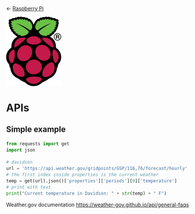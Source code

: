 ← [Raspberry Pi](../../README.md)

<a href="../../README.md"><img width="150" src="../../assets/img/RPi-Logo-Reg-SCREEN.webp"></a>

# APIs


## Simple example

```python
from requests import get
import json

# davidson
url = 'https://api.weather.gov/gridpoints/GSP/116,76/forecast/hourly'
# the first index inside properties is the current weather
temp = get(url).json()['properties']['periods'][0]['temperature']
# print with text
print("Current temperature in Davidson: " + str(temp) + " F")
```

Weather.gov documentation
https://weather-gov.github.io/api/general-faqs
